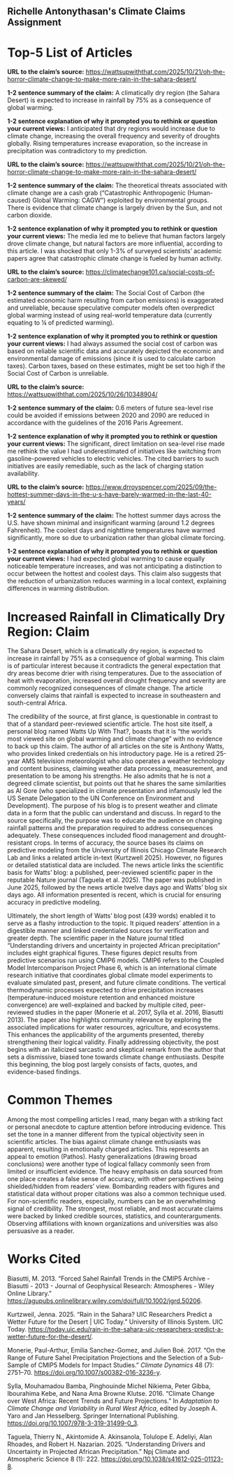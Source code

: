 ## Richelle Antonythasan's Climate Claims Assignment

# Top-5 List of Articles
**URL to the claim’s source:** https://wattsupwiththat.com/2025/10/21/oh-the-horror-climate-change-to-make-more-rain-in-the-sahara-desert/

**1-2 sentence summary of the claim:** A climatically dry region (the Sahara Desert) is expected to increase in rainfall by 75% as a consequence of global warming.

**1-2 sentence explanation of why it prompted you to rethink or question your current views:** I anticipated that dry regions would increase due to climate change, increasing the overall frequency and severity of droughts globally. Rising temperatures increase evaporation, so the increase in precipitation was contradictory to my prediction.

**URL to the claim’s source:** https://wattsupwiththat.com/2025/10/21/oh-the-horror-climate-change-to-make-more-rain-in-the-sahara-desert/

**1-2 sentence summary of the claim:** The theoretical threats associated with climate change are a cash grab (“Catastrophic Anthropogenic (Human-caused) Global Warming: CAGW”) exploited by environmental groups. There is evidence that climate change is largely driven by the Sun, and not carbon dioxide. 

**1-2 sentence explanation of why it prompted you to rethink or question your current views:** The media led me to believe that human factors largely drove climate change, but natural factors are more influential, according to this article. I was shocked that only 1-3% of surveyed scientists’ academic papers agree that catastrophic climate change is fueled by human activity.

**URL to the claim’s source:** https://climatechange101.ca/social-costs-of-carbon-are-skewed/

**1-2 sentence summary of the claim:** The Social Cost of Carbon (the estimated economic harm resulting from carbon emissions) is exaggerated and unreliable, because speculative computer models often overpredict global warming instead of using real-world temperature data (currently equating to ¼ of predicted warming).

**1-2 sentence explanation of why it prompted you to rethink or question your current views:** I had always assumed the social cost of carbon was based on reliable scientific data and accurately depicted the economic and environmental damage of emissions (since it is used to calculate carbon taxes). Carbon taxes, based on these estimates, might be set too high if the Social Cost of Carbon is unreliable. 

**URL to the claim’s source:** https://wattsupwiththat.com/2025/10/26/10348904/

**1-2 sentence summary of the claim:** 0.6 meters of future sea-level rise could be avoided if emissions between 2020 and 2090 are reduced in accordance with the guidelines of the 2016 Paris Agreement.

**1-2 sentence explanation of why it prompted you to rethink or question your current views:** The significant, direct limitation on sea-level rise made me rethink the value I had underestimated of initiatives like switching from gasoline-powered vehicles to electric vehicles. The cited barriers to such initiatives are easily remediable, such as the lack of charging station availability.

**URL to the claim’s source:** https://www.drroyspencer.com/2025/09/the-hottest-summer-days-in-the-u-s-have-barely-warmed-in-the-last-40-years/

**1-2 sentence summary of the claim:** The hottest summer days across the U.S. have shown minimal and insignificant warming (around 1.2 degrees Fahrenheit). The coolest days and nighttime temperatures have warmed significantly, more so due to urbanization rather than global climate forcing.

**1-2 sentence explanation of why it prompted you to rethink or question your current views:** I had expected global warming to cause equally noticeable temperature increases, and was not anticipating a distinction to occur between the hottest and coolest days. This claim also suggests that the reduction of urbanization reduces warming in a local context, explaining differences in warming distribution.

# Increased Rainfall in Climatically Dry Region: Claim
The Sahara Desert, which is a climatically dry region, is expected to increase in rainfall by 75% as a consequence of global warming. This claim is of particular interest because it contradicts the general expectation that dry areas become drier with rising temperatures. Due to the association of heat with evaporation, increased overall drought frequency and severity are commonly recognized consequences of climate change. The article conversely claims that rainfall is expected to increase in southeastern and south-central Africa. 

The credibility of the source, at first glance, is questionable in contrast to that of a standard peer-reviewed scientific article. The host site itself, a personal blog named Watts Up With That?, boasts that it is “the world’s most viewed site on global warming and climate change” with no evidence to back up this claim. The author of all articles on the site is Anthony Watts, who provides linked credentials on his introductory page. He is a retired 25-year AMS television meteorologist who also operates a weather technology and content business, claiming weather data processing, measurement, and presentation to be among his strengths. He also admits that he is not a degreed climate scientist, but points out that he shares the same similarities as Al Gore (who specialized in climate presentation and infamously led the US Senate Delegation to the UN Conference on Environment and Development). The purpose of his blog is to present weather and climate data in a form that the public can understand and discuss. In regard to the source specifically, the purpose was to educate the audience on changing rainfall patterns and the preparation required to address consequences adequately. These consequences included flood management and drought-resistant crops. In terms of accuracy, the source bases its claims on predictive modeling from the University of Illinois Chicago Climate Research Lab and links a related article in-text (Kurtzwell 2025). However, no figures or detailed statistical data are included. The news article links the scientific basis for Watts’ blog: a published, peer-reviewed scientific paper in the reputable Nature journal (Taguela et al. 2025). The paper was published in June 2025, followed by the news article twelve days ago and Watts’ blog six days ago. All information presented is recent, which is crucial for ensuring accuracy in predictive modeling. 

Ultimately, the short length of Watts’ blog post (439 words) enabled it to serve as a flashy introduction to the topic. It piqued readers’ attention in a digestible manner and linked credentialed sources for verification and greater depth. The scientific paper in the Nature journal titled “Understanding drivers and uncertainty in projected African precipitation” includes eight graphical figures. These figures depict results from predictive scenarios run using CMIP6 models. CMIP6 refers to the Coupled Model Intercomparison Project Phase 6, which is an international climate research initiative that coordinates global climate model experiments to evaluate simulated past, present, and future climate conditions. The vertical thermodynamic processes expected to drive precipitation increases (temperature-induced moisture retention and enhanced moisture convergence) are well-explained and backed by multiple cited, peer-reviewed studies in the paper (Monerie et al. 2017, Sylla et al. 2016, Biasutti 2013). The paper also highlights community relevance by exploring the associated implications for water resources, agriculture, and ecosystems. This enhances the applicability of the arguments presented, thereby strengthening their logical validity. Finally addressing objectivity, the post begins with an italicized sarcastic and skeptical remark from the author that sets a dismissive, biased tone towards climate change enthusiasts. Despite this beginning, the blog post largely consists of facts, quotes, and evidence-based findings.

# Common Themes

Among the most compelling articles I read, many began with a striking fact or personal anecdote to capture attention before introducing evidence. This set the tone in a manner different from the typical objectivity seen in scientific articles. The bias against climate change enthusiasts was apparent, resulting in emotionally charged articles. This represents an appeal to emotion (Pathos). Hasty generalizations (drawing broad conclusions) were another type of logical fallacy commonly seen from limited or insufficient evidence. The heavy emphasis on data sourced from one place creates a false sense of accuracy, with other perspectives being shielded/hidden from readers’ view. Bombarding readers with figures and statistical data without proper citations was also a common technique used. For non-scientific readers, especially, numbers can be an overwhelming signal of credibility. The strongest, most reliable, and most accurate claims were backed by linked credible sources, statistics, and counterarguments. Observing affiliations with known organizations and universities was also persuasive as a reader. 

# Works Cited

Biasutti, M. 2013. “Forced Sahel Rainfall Trends in the CMIP5 Archive - Biasutti - 2013 - Journal of Geophysical Research: Atmospheres - Wiley Online Library.” https://agupubs.onlinelibrary.wiley.com/doi/full/10.1002/jgrd.50206.

Kurtzweil, Jenna. 2025. “Rain in the Sahara? UIC Researchers Predict a Wetter Future for the 
Desert | UIC Today.” University of Illinois System. UIC Today. https://today.uic.edu/rain-in-the-sahara-uic-researchers-predict-a-wetter-future-for-the-desert/.

Monerie, Paul-Arthur, Emilia Sanchez-Gomez, and Julien Boé. 2017. “On the Range of Future Sahel Precipitation Projections and the Selection of a Sub-Sample of CMIP5 Models for Impact Studies.” *Climate Dynamics* 48 (7): 2751–70. https://doi.org/10.1007/s00382-016-3236-y.

Sylla, Mouhamadou Bamba, Pinghouinde Michel Nikiema, Peter Gibba, Ibourahima Kebe, and Nana Ama Browne Klutse. 2016. “Climate Change over West Africa: Recent Trends and 
Future Projections.” In *Adaptation to Climate Change and Variability in Rural West Africa*, edited by Joseph A. Yaro and Jan Hesselberg. Springer International Publishing. https://doi.org/10.1007/978-3-319-31499-0_3.

Taguela, Thierry N., Akintomide A. Akinsanola, Tolulope E. Adeliyi, Alan Rhoades, and Robert H. Nazarian. 2025. “Understanding Drivers and Uncertainty in Projected African 
Precipitation.” Npj Climate and Atmospheric Science 8 (1): 222. https://doi.org/10.1038/s41612-025-01123-8.
